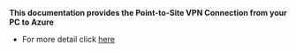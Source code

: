 **This documentation provides the Point-to-Site VPN Connection from your PC to Azure**
* For more detail click [here](/Azure/PointToSiteVPN-IndirasKhatri.pdf)
